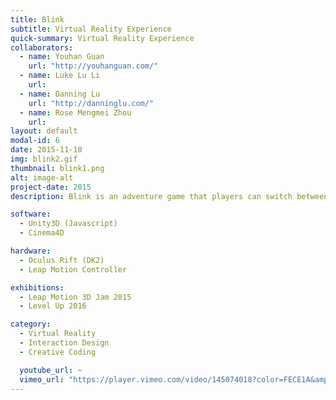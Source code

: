 ```yaml
---
title: Blink
subtitle: Virtual Reality Experience
quick-summary: Virtual Reality Experience
collaborators:
  - name: Youhan Guan
    url: "http://youhanguan.com/"
  - name: Luke Lu Li
    url:
  - name: Danning Lu
    url: "http://danninglu.com/"
  - name: Rose Mengmei Zhou
    url:
layout: default
modal-id: 6
date: 2015-11-10
img: blink2.gif
thumbnail: blink1.png
alt: image-alt
project-date: 2015
description: Blink is an adventure game that players can switch between virtual and augmented reality by using the quick switch function of Leap Motion. Unlike some of other games, where players can only be in either virtual or augmented reality, Blink allows players to switch back and forth between the virtual world and the environment they are currently in. Blink is greatly inspired by the Doctor Who episode Blink and Inception. It brings a new experience to players by combining the two realities with a theme of dream.

software:
  - Unity3D (Javascript)
  - Cinema4D

hardware:
  - Oculus Rift (DK2)
  - Leap Motion Controller

exhibitions:
  - Leap Motion 3D Jam 2015
  - Level Up 2016

category:
  - Virtual Reality
  - Interaction Design
  - Creative Coding

  youtube_url: ~
  vimeo_url: "https://player.vimeo.com/video/145074018?color=FECE1A&amp;byline=0&amp;portrait=0"  
---
```

